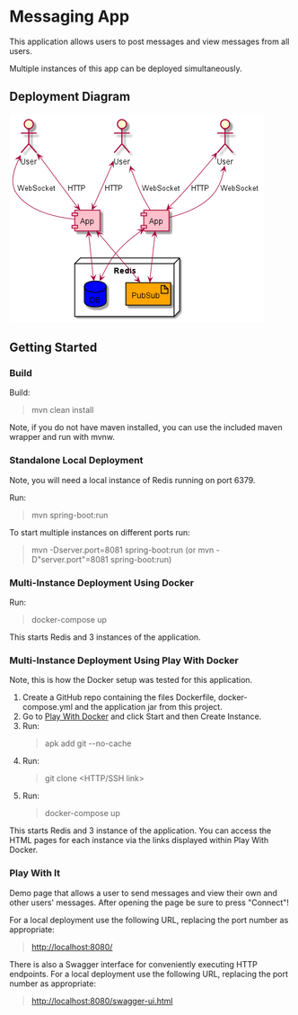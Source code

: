 # Messaging App

This application allows users to post messages and view messages from all users.

Multiple instances of this app can be deployed simultaneously.

## Deployment Diagram

![Uml diagram](docs/deployment.png)

## Getting Started

### Build

Build:

> mvn clean install

Note, if you do not have maven installed, you can use the included maven wrapper and run with mvnw.

### Standalone Local Deployment

Note, you will need a local instance of Redis running on port 6379.

Run:

> mvn spring-boot:run

To start multiple instances on different ports run:

> mvn -Dserver.port=8081 spring-boot:run (or mvn -D"server.port"=8081 spring-boot:run)

### Multi-Instance Deployment Using Docker

Run:

> docker-compose up

This starts Redis and 3 instances of the application.

### Multi-Instance Deployment Using Play With Docker

Note, this is how the Docker setup was tested for this application.

1. Create a GitHub repo containing the files Dockerfile, docker-compose.yml and the application jar from this project.
2. Go to [Play With Docker](https://labs.play-with-docker.com) and click Start and then Create Instance.
3. Run:
   > apk add git --no-cache
4. Run:
   > git clone <HTTP/SSH link>
5. Run:
   > docker-compose up

This starts Redis and 3 instance of the application. You can access the HTML pages for each instance via the links displayed within Play With Docker.

### Play With It

Demo page that allows a user to send messages and view their own and other users' messages. After opening the page be sure to press "Connect"!

For a local deployment use the following URL, replacing the port number as appropriate:

> [http://localhost:8080/](http://localhost:8080/)

There is also a Swagger interface for conveniently executing HTTP endpoints. For a local deployment use the following URL, replacing the port number as appropriate:

> [http://localhost:8080/swagger-ui.html](http://localhost:8080/swagger-ui.html)

